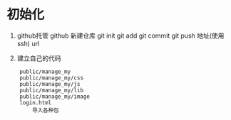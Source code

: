 # 初始化
    
1. github托管
    github 新建仓库
    git init
    git add
    git commit
    git push 地址(使用ssh) url

2. 建立自己的代码

```
    public/manage_my
    public/manage_my/css
    public/manage_my/js
    public/manage_my/lib
    public/manage_my/image
    login.html
        导入各种包
```
